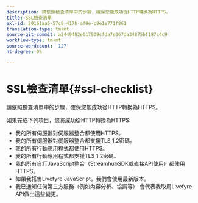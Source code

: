 ```yaml
---
description: 請依照檢查清單中的步驟，確保您能成功從HTTP轉換為HTTPS。
title: SSL檢查清單
exl-id: 20161aa5-57c9-417b-af0e-c9e1e771f861
translation-type: tm+mt
source-git-commit: a2449482e617939cfda7e367da34875bf187c4c9
workflow-type: tm+mt
source-wordcount: '127'
ht-degree: 0%

---
```


# SSL檢查清單{#ssl-checklist}

請依照檢查清單中的步驟，確保您能成功從HTTP轉換為HTTPS。

如果完成下列項目，您將成功從HTTP轉換為HTTPS:

* 我的所有伺服器對伺服器整合都使用HTTPS。
* 我的所有伺服器對伺服器整合都支援TLS 1.2密碼。
* 我的所有行動應用程式都使用HTTPS。
* 我的所有行動應用程式都支援TLS 1.2密碼。
* 我的所有自訂JavaScript整合（StreamhubSDK或直接API使用）都使用HTTPS。
* 如果我搭售Livefyre JavaScript，我們會使用最新版本。
* 我已通知任何第三方服務（例如內容分析、協調等） 會代表我取用Livefyre API做出這些變更。
